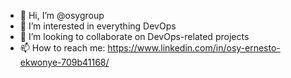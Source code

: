 - 👋 Hi, I’m @osygroup
- 👀 I’m interested in everything DevOps
- 💞️ I’m looking to collaborate on DevOps-related projects
- 📫 How to reach me: https://www.linkedin.com/in/osy-ernesto-ekwonye-709b41168/

<!---
osygroup/osygroup is a ✨ special ✨ repository because its `README.md` (this file) appears on your GitHub profile.
You can click the Preview link to take a look at your changes.
--->
